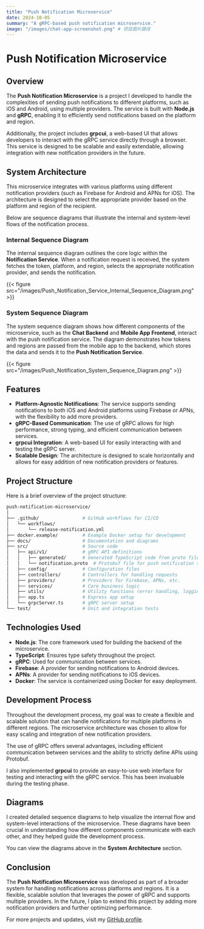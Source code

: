 ```yaml
---
title: "Push Notification Microservice"
date: 2024-10-05
summary: "A gRPC-based push notification microservice."
image: "/images/chat-app-screenshot.png" # 项目图片路径
---
```


# Push Notification Microservice

## Overview

The **Push Notification Microservice** is a project I developed to handle the complexities of sending push notifications to different platforms, such as iOS and Android, using multiple providers. The service is built with **Node.js** and **gRPC**, enabling it to efficiently send notifications based on the platform and region.

Additionally, the project includes **grpcui**, a web-based UI that allows developers to interact with the gRPC service directly through a browser. This service is designed to be scalable and easily extendable, allowing integration with new notification providers in the future.

## System Architecture

This microservice integrates with various platforms using different notification providers (such as Firebase for Android and APNs for iOS). The architecture is designed to select the appropriate provider based on the platform and region of the recipient.

Below are sequence diagrams that illustrate the internal and system-level flows of the notification process.

### Internal Sequence Diagram

The internal sequence diagram outlines the core logic within the **Notification Service**. When a notification request is received, the system fetches the token, platform, and region, selects the appropriate notification provider, and sends the notification.

{{< figure src="/images/Push_Notification_Service_Internal_Sequence_Diagram.png" >}}

### System Sequence Diagram

The system sequence diagram shows how different components of the microservice, such as the **Chat Backend** and **Mobile App Frontend**, interact with the push notification service. The diagram demonstrates how tokens and regions are passed from the mobile app to the backend, which stores the data and sends it to the **Push Notification Service**.

{{< figure src="/images/Push_Notification_System_Sequence_Diagram.png" >}}

## Features

- **Platform-Agnostic Notifications**: The service supports sending notifications to both iOS and Android platforms using Firebase or APNs, with the flexibility to add more providers.
- **gRPC-Based Communication**: The use of gRPC allows for high performance, strong typing, and efficient communication between services.
- **grpcui Integration**: A web-based UI for easily interacting with and testing the gRPC server.
- **Scalable Design**: The architecture is designed to scale horizontally and allows for easy addition of new notification providers or features.

## Project Structure

Here is a brief overview of the project structure:

```bash
push-notification-microservice/
│
├── .github/                # GitHub workflows for CI/CD
│   └── workflows/
│       └── release-notification.yml
├── docker.example/         # Example Docker setup for development
├── docs/                   # Documentation and diagrams
├── src/                    # Source code
│   ├── api/v1/             # gRPC API definitions
│   │   ├── generated/      # Generated TypeScript code from proto files
│   │   └── notification.proto  # Protobuf file for push notification service
│   ├── config/             # Configuration files
│   ├── controllers/        # Controllers for handling requests
│   ├── providers/          # Providers for Firebase, APNs, etc.
│   ├── services/           # Core business logic
│   ├── utils/              # Utility functions (error handling, logging)
│   ├── app.ts              # Express app setup
│   └── grpcServer.ts       # gRPC server setup
└── test/                   # Unit and integration tests
```

## Technologies Used

- **Node.js**: The core framework used for building the backend of the microservice.
- **TypeScript**: Ensures type safety throughout the project.
- **gRPC**: Used for communication between services.
- **Firebase**: A provider for sending notifications to Android devices.
- **APNs**: A provider for sending notifications to iOS devices.
- **Docker**: The service is containerized using Docker for easy deployment.

## Development Process

Throughout the development process, my goal was to create a flexible and scalable solution that can handle notifications for multiple platforms in different regions. The microservice architecture was chosen to allow for easy scaling and integration of new notification providers.

The use of gRPC offers several advantages, including efficient communication between services and the ability to strictly define APIs using Protobuf.

I also implemented **grpcui** to provide an easy-to-use web interface for testing and interacting with the gRPC service. This has been invaluable during the testing phase.

## Diagrams

I created detailed sequence diagrams to help visualize the internal flow and system-level interactions of the microservice. These diagrams have been crucial in understanding how different components communicate with each other, and they helped guide the development process.

You can view the diagrams above in the **System Architecture** section.

## Conclusion

The **Push Notification Microservice** was developed as part of a broader system for handling notifications across platforms and regions. It is a flexible, scalable solution that leverages the power of gRPC and supports multiple providers. In the future, I plan to extend this project by adding more notification providers and further optimizing performance.

For more projects and updates, visit my [GitHub profile](https://github.com/yx-fan/push-notification-microservice).
